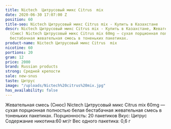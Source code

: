 ```yaml
---
title: Nictech  Цитрусовый микс Citrus  mix
date: 2020-06-30 17:07:00 Z
position: 60
title-seo: Nictech Цитрусовый микс Citrus mix - Купить в Казахстане
descr: Nictech Цитрусовый микс Citrus mix - Купить в Казахстане, Жевательная смесь
  (Снюс) Nictech Цитрусовый микс Citrus mix 60mg — сухая порционная полностью белая
  бестабачная жевательная смесь в тоненьких пакетиках.
product-name: Nictech Цитрусовый микс Citrus  mix
nicotine: 60
portions: 20
gram: 12
price: 2000
brand: Russian products
strong: Средней крепости
sale: new-snus
taste: Цитрус
image: "/uploads/Nictech%20citrus%20mix.jpg"
has_availability: false
---
```


Жевательная смесь (Снюс) Nictech Цитрусовый микс Citrus mix 60mg — сухая порционная полностью белая бестабачная жевательная смесь в тоненьких пакетиках.
Порционность: 20 пакетиков
Вкус: Цитрус
Содержание никотина:60 мг/г
Вес одного пакетика: 0,6 г